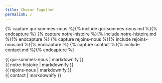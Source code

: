 ```yaml
---
title: Choeur Together
permalink: /
---
```


{% capture qui-sommes-nous %}{% include qui-sommes-nous.md %}{% endcapture %}
{% capture notre-histoire %}{% include notre-histoire.md %}{% endcapture %}
{% capture rejoins-nous %}{% include rejoins-nous.md %}{% endcapture %}
{% capture contact %}{% include contact.md %}{% endcapture %}

<div id="qui-sommes-nous" class="chapter">
  <div class="section">
  {{ qui-sommes-nous | markdownify }}
  </div>
</div>

<div id="notre-histoire" class="chapter">
  <div class="section">
  {{ notre-histoire | markdownify }}
  </div>
</div>

<div id="rejoins-nous" class="chapter">
  <div class="section">
  {{ rejoins-nous | markdownify }}
  </div>
</div>

<div id="contact" class="chapter">
  <div class="section">
  {{ contact | markdownify }}
  </div>
</div>
